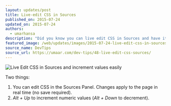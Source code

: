 ```yaml
---
layout: updates/post
title: Live-edit CSS in Sources
published_on: 2015-07-24
updated_on: 2015-07-24
authors:
  - umarhansa
description: "Did you know you can live edit CSS in Sources and have it update the page in real-time?"
featured_image: /web/updates/images/2015-07-24-live-edit-css-in-sources-and-increment-values-easily/live-edit-css-sources.gif
source_name: DevTips
source_url: https://umaar.com/dev-tips/48-live-edit-css-sources/
---
```

<img src="/web/updates/images/2015-07-24-live-edit-css-in-sources-and-increment-values-easily/live-edit-css-sources.gif" alt="Live Edit CSS in Sources and increment values easily">

Two things:

<ol>
<li>You can edit CSS in the Sources Panel. Changes apply to the page in real time (no save required).</li>
<li>
<em>Alt + Up</em> to increment numeric values (<em>Alt + Down</em> to decrement).</li>
</ol>
